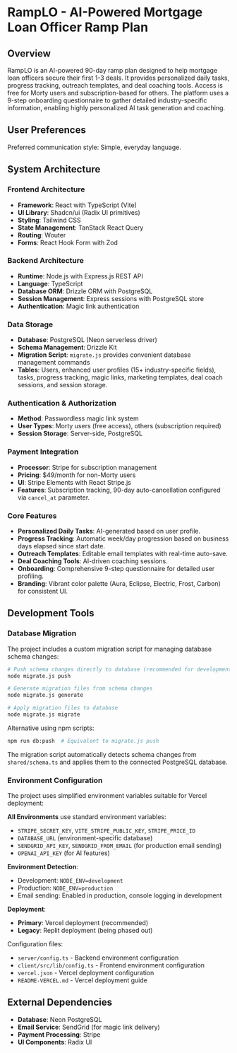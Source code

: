 # RampLO - AI-Powered Mortgage Loan Officer Ramp Plan

## Overview

RampLO is an AI-powered 90-day ramp plan designed to help mortgage loan officers secure their first 1-3 deals. It provides personalized daily tasks, progress tracking, outreach templates, and deal coaching tools. Access is free for Morty users and subscription-based for others. The platform uses a 9-step onboarding questionnaire to gather detailed industry-specific information, enabling highly personalized AI task generation and coaching.

## User Preferences

Preferred communication style: Simple, everyday language.

## System Architecture

### Frontend Architecture
- **Framework**: React with TypeScript (Vite)
- **UI Library**: Shadcn/ui (Radix UI primitives)
- **Styling**: Tailwind CSS
- **State Management**: TanStack React Query
- **Routing**: Wouter
- **Forms**: React Hook Form with Zod

### Backend Architecture
- **Runtime**: Node.js with Express.js REST API
- **Language**: TypeScript
- **Database ORM**: Drizzle ORM with PostgreSQL
- **Session Management**: Express sessions with PostgreSQL store
- **Authentication**: Magic link authentication

### Data Storage
- **Database**: PostgreSQL (Neon serverless driver)
- **Schema Management**: Drizzle Kit
- **Migration Script**: `migrate.js` provides convenient database management commands
- **Tables**: Users, enhanced user profiles (15+ industry-specific fields), tasks, progress tracking, magic links, marketing templates, deal coach sessions, and session storage.

### Authentication & Authorization
- **Method**: Passwordless magic link system
- **User Types**: Morty users (free access), others (subscription required)
- **Session Storage**: Server-side, PostgreSQL

### Payment Integration
- **Processor**: Stripe for subscription management
- **Pricing**: $49/month for non-Morty users
- **UI**: Stripe Elements with React Stripe.js
- **Features**: Subscription tracking, 90-day auto-cancellation configured via `cancel_at` parameter.

### Core Features
- **Personalized Daily Tasks**: AI-generated based on user profile.
- **Progress Tracking**: Automatic week/day progression based on business days elapsed since start date.
- **Outreach Templates**: Editable email templates with real-time auto-save.
- **Deal Coaching Tools**: AI-driven coaching sessions.
- **Onboarding**: Comprehensive 9-step questionnaire for detailed user profiling.
- **Branding**: Vibrant color palette (Aura, Eclipse, Electric, Frost, Carbon) for consistent UI.

## Development Tools

### Database Migration
The project includes a custom migration script for managing database schema changes:

```bash
# Push schema changes directly to database (recommended for development)
node migrate.js push

# Generate migration files from schema changes
node migrate.js generate

# Apply migration files to database
node migrate.js migrate
```

Alternative using npm scripts:
```bash
npm run db:push  # Equivalent to migrate.js push
```

The migration script automatically detects schema changes from `shared/schema.ts` and applies them to the connected PostgreSQL database.

### Environment Configuration
The project uses simplified environment variables suitable for Vercel deployment:

**All Environments** use standard environment variables:
- `STRIPE_SECRET_KEY`, `VITE_STRIPE_PUBLIC_KEY`, `STRIPE_PRICE_ID`
- `DATABASE_URL` (environment-specific database)
- `SENDGRID_API_KEY`, `SENDGRID_FROM_EMAIL` (for production email sending)
- `OPENAI_API_KEY` (for AI features)

**Environment Detection**:
- Development: `NODE_ENV=development`
- Production: `NODE_ENV=production`
- Email sending: Enabled in production, console logging in development

**Deployment**:
- **Primary**: Vercel deployment (recommended)
- **Legacy**: Replit deployment (being phased out)

Configuration files:
- `server/config.ts` - Backend environment configuration
- `client/src/lib/config.ts` - Frontend environment configuration
- `vercel.json` - Vercel deployment configuration
- `README-VERCEL.md` - Vercel deployment guide

## External Dependencies

- **Database**: Neon PostgreSQL
- **Email Service**: SendGrid (for magic link delivery)
- **Payment Processing**: Stripe
- **UI Components**: Radix UI
